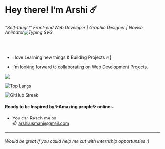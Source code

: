 # Hey there! I’m Arshi :comet:

###### “Self-taught”   Front-end Web Developer | Graphic Designer | Novice Animator![Typing SVG](https://readme-typing-svg.herokuapp.com?font=consolas&color=%2336BCF7&size=17&duration=1000&vCenter=true&height=19&lines=%F0%9F%8C%A9%EF%B8%8F)
<br>

- I love Learning new things & Building Projects :fire::muscle:

- I'm looking forward to collaborating on Web Development Projects.

<img src="https://github-profile-trophy.vercel.app/?username=madushadhanushka&theme=juicyfresh&no-bg=true" />
<br>

[![Top Langs](https://github-readme-stats.vercel.app/api/top-langs/?username=Au24c&layout=compact)](https://github.com/anuraghazra/github-readme-stats)
<br>

![GitHub Streak](http://github-readme-streak-stats.herokuapp.com?user=Au24c&theme=ads-juicy-fresh&hide_border=true&date_format=%5BY%20%5DM%20j)



#### Ready to be Inspired by ✨Amazing people✨ online ~
- You can Reach me on
<br>📫  arshi.usmani@gmail.com

***
   ###### Would be great if you could help me out with internship opportunities :)

<!---
Au24c/Au24c is a ✨ special ✨ repository because its `README.md` (this file) appears on your GitHub profile.
You can click the Preview link to take a look at your changes.
--->
